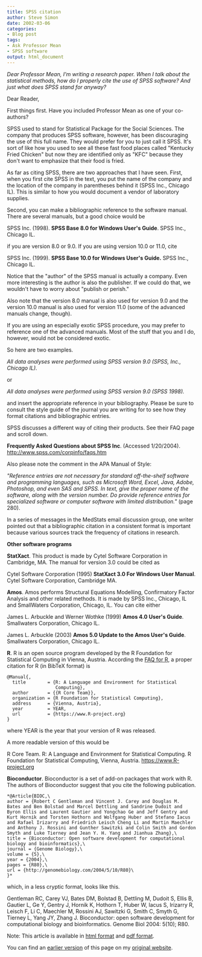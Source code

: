 ```yaml
---
title: SPSS citation
author: Steve Simon
date: 2002-03-06
categories:
- Blog post
tags:
- Ask Professor Mean
- SPSS software
output: html_document
---
```


*Dear Professor Mean, I'm writing a research paper. When I talk about
the statistical methods, how do I properly cite the use of SPSS
software? And just what does SPSS stand for anyway?*

<!--more-->

Dear Reader,

First things first. Have you included Professor Mean as one of your co-authors?

SPSS used to stand for Statistical Package for the Social Sciences. The company that produces SPSS software, however, has been discouraging the use of this full name. They would prefer for you to just call it SPSS. It's sort of like how you used to see all these fast food places called "Kentucky Fried Chicken" but now they are identified only as "KFC" because they don't want to emphasize that their food is fried.

As far as citing SPSS, there are two approaches that I have seen. First, when you first cite SPSS in the text, you put the name of the company and the location of the company in parentheses behind it (SPSS Inc., Chicago IL). This is similar to how you would document a vendor of laboratory supplies.

Second, you can make a bibliographic reference to the software manual. There are several manuals, but a good choice would be

SPSS Inc. (1998). **SPSS Base 8.0 for Windows User's Guide**. SPSS Inc., Chicago IL.

if you are version 8.0 or 9.0. If you are using version 10.0 or 11.0, cite

SPSS Inc. (1999). **SPSS Base 10.0 for Windows User's Guide.** SPSS Inc., Chicago IL.

Notice that the "author" of the SPSS manual is actually a company. Even more interesting is the author is also the publisher. If we could do that, we wouldn't have to worry about "publish or perish."

Also note that the version 8.0 manual is also used for version 9.0 and the version 10.0 manual is also used for version 11.0 (some of the advanced manuals change, though).

If you are using an especially exotic SPSS procedure, you may prefer to reference one of the advanced manuals. Most of the stuff that you and I do, however, would not be considered exotic.

So here are two examples.

*All data analyses were performed using SPSS version 9.0 (SPSS, Inc., Chicago IL).*

or

*All data analyses were performed using SPSS version 9.0 (SPSS 1998).*

and insert the appropriate reference in your bibliography. Please be sure to consult the style guide of the journal you are writing for to see how they format citations and bibliographic entries.

SPSS discusses a different way of citing their products. See their FAQ page and scroll down.

**Frequently Asked Questions about SPSS Inc**. (Accessed 1/20/2004). <http://www.spss.com/corpinfo/faqs.htm>

Also please note the comment in the APA Manual of Style:

*"Reference entries are not necessary for standard off-the-shelf software and programming languages, such as Microsoft Word, Excel, Java, Adobe, Photoshop, and even SAS and SPSS. In text, give the proper name of the software, along with the version number. Do provide reference entries for specialized software or computer software with limited distribution."* (page 280).

In a series of messages in the MedStats email discussion group, one writer pointed out that a bibliographic citation in a consistent format is important because various sources track the frequency of citations in research.

**Other software programs**

**StatXact**. This product is made by Cytel Software Corporation in Cambridge, MA. The manual for version 3.0 could be cited as

Cytel Software Corporation (1995) **StatXact 3.0 For Windows User Manual**. Cytel Software Corporation, Cambridge MA.

**Amos**. Amos performs Structural Equations Modelling, Confirmatory Factor Analysis and other related methods. It is made by SPSS Inc., Chicago, IL and SmallWaters Corporation, Chicago, IL. You can cite either

James L. Arbuckle and Werner Wothke (1999) **Amos 4.0 User's Guide**. Smallwaters Corporation, Chicago IL.

James L. Arbuckle (2003) **Amos 5.0 Update to the Amos User's Guide**. Smallwaters Corporation, Chicago IL.

**R**. R is an open source program developed by the R Foundation for Statistical Computing in Vienna, Austria. According the [FAQ for R][rfa1], a proper citation for R (in BibTeX format) is

```{}
@Manual{,
  title        = {R: A Language and Environment for Statistical
                  Computing},
  author       = {{R Core Team}},
  organization = {R Foundation for Statistical Computing},
  address      = {Vienna, Austria},
  year         = YEAR,
  url          = {https://www.R-project.org}
}
```

where YEAR is the year that your version of R was released.

A more readable version of this would be

R Core Team. R: A Language and Environment for Statistical Computing. R Foundation for Statistical Computing, Vienna, Austria. https://www.R-project.org

[rfa1]: http://cran.r-project.org/doc/FAQ/R-FAQ.html

**Bioconductor**. Bioconductor is a set of add-on packages that work with R. The authors of Bioconductor suggest that you cite the following publication.

```{}
*@Article{BIOC,\
author = {Robert C Gentleman and Vincent J. Carey and Douglas M.
Bates and Ben Bolstad and Marcel Dettling and Sandrine Dudoit and
Byron Ellis and Laurent Gautier and Yongchao Ge and Jeff Gentry and
Kurt Hornik and Torsten Hothorn and Wolfgang Huber and Stefano Iacus
and Rafael Irizarry and Friedrich Leisch Cheng Li and Martin Maechler
and Anthony J. Rossini and Gunther Sawitzki and Colin Smith and Gordon
Smyth and Luke Tierney and Jean Y. H. Yang and Jianhua Zhang},\
title = {Bioconductor: Open software development for computational
biology and bioinformatics},\
journal = {Genome Biology},\
volume = {5},\
year = {2004},\
pages = {R80},\
url = {http://genomebiology.com/2004/5/10/R80}\
}*
```

which, in a less cryptic format, looks like this.

Gentleman RC, Carey VJ, Bates DM, Bolstad B, Dettling M, Dudoit S, Ellis B, Gautier L, Ge Y, Gentry J, Hornik K, Hothorn T, Huber W, Iacus S, Irizarry R, Leisch F, Li C, Maechler M, Rossini AJ, Sawitzki G, Smith C, Smyth G, Tierney L, Yang JY, Zhang J. Bioconductor: open software development for computational biology and bioinformatics.  Genome Biol 2004: 5(10); R80. 

Note: This article is available in [html format][gen1] and [pdf format][gen2].

[gen1]: http://genomebiology.com/2004/5/10/R80
[gen2]: http://genomebiology.com/content/pdf/gb-2004-5-10-r80.pdf

You can find an [earlier version][sim1] of this page on my [original website][sim2].

[sim1]: http://www.pmean.com/02/citation.html
[sim2]: http://www.pmean.com/original_site.html
